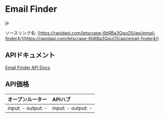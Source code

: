 # Email Finder

ja

ソースリンク名: [https://rapidapi.com/letscrape-6bRBa3QguO5/api/email-finder4/](https://rapidapi.com/letscrape-6bRBa3QguO5/api/email-finder4/)

## APIドキュメント

[Email Finder API Docs](../apis/ja/Email_Finder.md)

## API価格

| オープンルーター | APIハブ |
|:---|:---|
| input: - output: - | input: - output: - |
